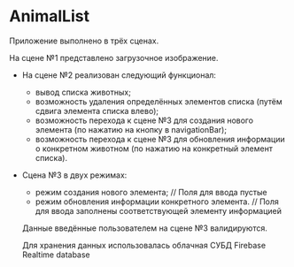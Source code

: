# AnimalList

Приложение выполнено в трёх сценах.

На сцене №1 представлено загрузочное изображение.

* На сцене №2 реализован следующий функционал:
  * вывод списка животных;
  * возможность удаления определённых элементов списка (путём сдвига элемента списка влево);
  * возможность перехода к сцене №3 для создания нового элемента (по нажатию на кнопку в navigationBar);
  * возможность перехода к сцене №3 для обновления информации о конкретном животном (по нажатию на конкретный элемент списка).
  
* Сцена №3 в двух режимах:
  * режим создания нового элемента;  // Поля для ввода пустые
  * режим обновления информации конкретного элемента.  // Поля для ввода заполнены соответствующей элементу информацией
    
  Данные введённые пользователем на сцене №3 валидируются.
  
  Для хранения данных использовалась облачная СУБД Firebase Realtime database
